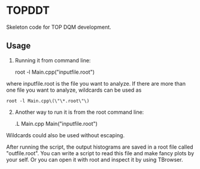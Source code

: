 # TOPDDT

Skeleton code for TOP DQM development.

## Usage

1. Running it from command line:

    root -l Main.cpp\(\"inputfile.root\"\)

where inputfile.root is the file you want to analyze. If there are more than one file you want to analyze, wildcards can be used as

    root -l Main.cpp\(\"\*.root\"\)

2. Another way to run it is from the root command line:

    .L Main.cpp
    Main("inputfile.root")

Wildcards could also be used without escaping.

After running the script, the output histograms are saved in a root file called "outfile.root". You can write a script to read this file and make fancy plots by your self. Or you can open it with root and inspect it by using TBrowser.

